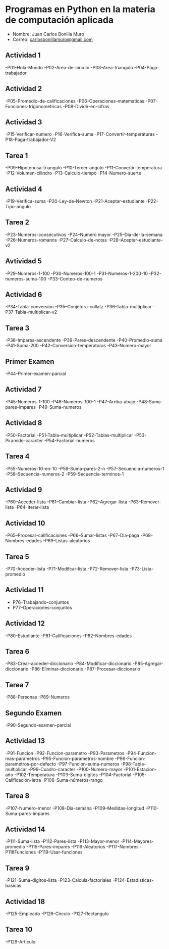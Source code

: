 # Programas en Python en la materia de computación aplicada

- Nombre: Juan Carlos Bonilla Muro
- Correo: carlosbonillamuro@gmail.com

## Actividad 1

-P01-Hola-Mundo
-P02-Area-de-circulo
-P03-Area-triangulo
-P04-Paga-trabajador

## Actividad 2

-P05-Promedio-de-calificaciones
-P06-Operaciones-matematicas
-P07-Funciones-trigonometricas
-P08-Dividir-en-cifras
                          
## Actividad 3

-P15-Verificar-numero
-P16-Verifica-suma
-P17-Convertir-temperaturas
-P18-Paga-trabajador-V2

## Tarea 1

-P09-Hipotenusa-triangulo
-P10-Tercer-angulo
-P11-Convertir-temperatura
-P12-Volumen-cilindro
-P13-Calculo-tiempo
-P14-Numero-suerte

## Actividad 4

-P19-Verifica-suma
-P20-Ley-de-Newton
-P21-Aceptar-estudiante
-P22-Tipo-angulo

## Tarea 2

-P23-Numeros-consecutivos
-P24–Numero mayor
-P25–Dia-de-la-semana
-P26–Numeros-romanos
-P27–Calculo-de-notas
-P28–Aceptar-estudiante-v2

## Avtividad 5

-P29-Numeros-1-100
-P30-Numeros-100-1
-P31-Numeros-1-200-10
-P32-numeros-suma-100
-P33-Conteo-de-numeros

## Actividad 6

-P34-Tabla-conversion
-P35–Conjetura-collatz
-P36-Tabla-multiplicar
-P37-Tabla-multiplicar-v2

## Tarea 3

-P38-Impares-ascendente
-P39-Pares-descendente
-P40-Promedio-suma
-P41-Suma-200
-P42-Conversion-temperaturas
-P43-Numero-mayor

## Primer Examen

-P44-Primer-examen-parcial

## Actividad 7

-P45-Numeros-1-100
-P46-Numeros-100-1
-P47-Arriba-abajo
-P48-Suma-pares-impares
-P49-Suma-numeros

## Actividad 8

-P50-Factorial
-P51-Tabla-multiplicar
-P52-Tablas-multiplicar
-P53-Piramide-caracter
-P54-Factorial-numeros

## Tarea 4

-P55-Numeros-10-en-10
-P56-Suma-pares-2-n
-P57-Secuencia-numeros-1
-P58–Secuencia-numeros-2
-P59-Secuencia-terminos-1

## Actividad 9

-P60–Acceder-lista
-P61–Cambiar-lista
-P62–Agregar-lista
-P63–Remover-lista
-P64–Iterar-lista


## Actividad 10

-P65–Procesar-calificaciones
-P66–Sumar-listas
-P67-Dia-paga
-P68-Nombres-edades
-P69-Listas-aleatorios

## Tarea 5

-P70-Acceder-lista
-P71-Modifcar-lista
-P72-Remover-lista
-P73-Lista-promedio

## Actividad 11
- P76–Trabajando-conjuntos
- P77–Operaciones-conjuntos

## Actividad 12

-P80-Estudiante
-P81-Calificaciones
-P82–Nombres-edades

## Tarea 6

-P83-Crear-acceder-diccionario
-P84-Modificar-diccionario
-P85-Agregar-diccionario
-P86-Eliminar-diccionario
-P87-Procesar-diccionario

## Tarea 7

-P88-Personas
-P89-Numeros

## Segundo Examen

-P90-Segundo-examen-parcial

## Actividad 13

-P91-Funcion
-P92-Funcion-parametro
-P93-Parametros
-P94-Funcion-mas-parametros
-P95-Funcion-parametros-nombre
-P96-Funcion-parametros-por-defecto
-P97-Funcion-suma-numeros
-P98-Tabla-multiplicar
-P99-Cuadro-caracter
-P100-Numero-mayor
-P101-Estacion-año
-P102-Temperatura
-P103-Suma-digitos
-P104-Factorial
-P105-Calificación-letra
-P106-Suma-números-rango

## Tarea 8 

-P107-Numero-menor
-P108-Dia-semana
-P109–Medidas-longitud
-P110-Suma-pares-impares


## Actividad 14

-P111-Suma-lista
-P112-Pares-lista
-P113-Mayor-menor
-P114-Mayores-promedio
-P115-Pares-impares
-P116-Aleatorios
-P117-Nombres
-P118Funciones
-P119-Usar-funciones

## Tarea 9

-P121-Suma-digitos-lista
-P123-Calcula-factoriales
-P124-Estadisticas-basicas

## Actividad 18

-P125-Empleado
-P126-Circulo
-P127-Rectangulo

## Tarea 10

-P129-Articulo